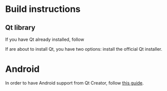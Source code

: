 # Build instructions

## Qt library

If you have Qt already installed, follow

If are about to install Qt, you have two options: install the official Qt installer.


# Android

In order to have Android support from Qt Creator, follow [this guide](http://qt-project.org/doc/qt-5/androidgs.html).
